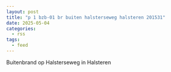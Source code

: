 ```yaml
---
layout: post
title: "p 1 bzb-01 br buiten halsterseweg halsteren 201531"
date: 2025-05-04
categories: 
  - rss
tags: 
  - feed
---
```


Buitenbrand op Halsterseweg in Halsteren
